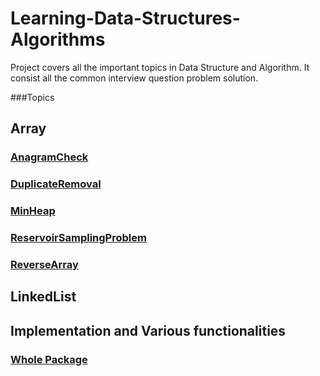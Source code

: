 # Learning-Data-Structures-Algorithms
Project covers all the important topics in Data Structure and Algorithm. It consist all the common interview question problem solution. 

###Topics

## Array
### [AnagramCheck](https://github.com/chiradeepbanerjee1990/Learning-Data-Structures-Algorithms/blob/master/src/Array/AnagramCheck.java) 
### [DuplicateRemoval](https://github.com/chiradeepbanerjee1990/Learning-Data-Structures-Algorithms/blob/master/src/Array/DuplicateRemoval.java) 
### [MinHeap](https://github.com/chiradeepbanerjee1990/Learning-Data-Structures-Algorithms/blob/master/src/Array/MinHeap.java) 
### [ReservoirSamplingProblem](https://github.com/chiradeepbanerjee1990/Learning-Data-Structures-Algorithms/blob/master/src/Array/ReservoirSamplingProblem.java) 
### [ReverseArray](https://github.com/chiradeepbanerjee1990/Learning-Data-Structures-Algorithms/blob/master/src/Array/ReverseArray.java) 

## LinkedList

## Implementation and Various functionalities
### [Whole Package](https://github.com/chiradeepbanerjee1990/Learning-Data-Structures-Algorithms/tree/master/src/LinkedList)




